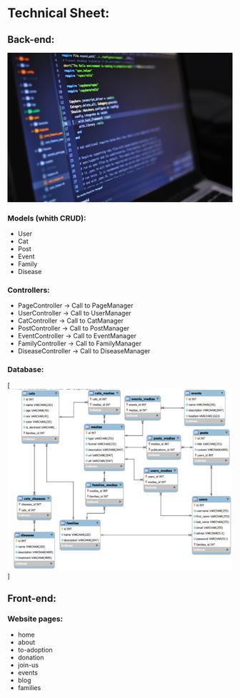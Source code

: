 # Technical Sheet:

## Back-end:

[![A computer screen with code scrolling](/assets/medias/images/coding.jpg "Photo by Luis Gomes")](https://www.pexels.com/fr-fr/photo/ordinateur-portable-noir-et-gris-546819/)

### Models (whith CRUD):

- User
- Cat
- Post
- Event
- Family
- Disease

### Controllers:

- PageController -> Call to PageManager
- UserController -> Call to UserManager
- CatController -> Call to CatManager
- PostController -> Call to PostManager
- EventController -> Call to EventManager
- FamilyController -> Call to FamilyManager
- DiseaseController -> Call to DiseaseManager

### Database:

[![Database conception](/assets/medias/images/database-conception.png "Made with MySQL Workbench")]

## Front-end:

### Website pages:

- home
- about
- to-adoption
- donation
- join-us
- events
- blog
- families